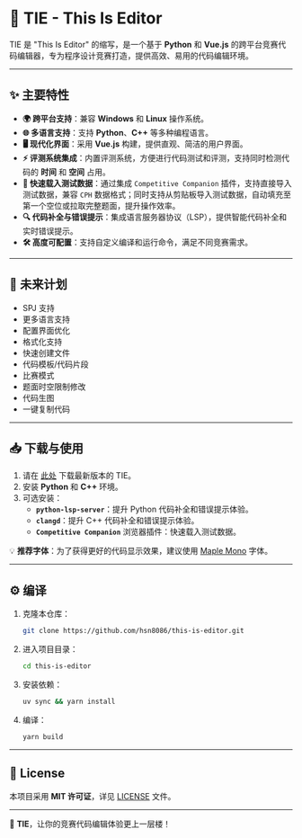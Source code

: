 # 🌟 TIE - This Is Editor

TIE 是 "This Is Editor" 的缩写，是一个基于 **Python** 和 **Vue.js** 的跨平台竞赛代码编辑器，专为程序设计竞赛打造，提供高效、易用的代码编辑环境。

---

## ✨ 主要特性
- **🌍 跨平台支持**：兼容 **Windows** 和 **Linux** 操作系统。
- **🌐 多语言支持**：支持 **Python**、**C++** 等多种编程语言。
- **🖥️ 现代化界面**：采用 **Vue.js** 构建，提供直观、简洁的用户界面。
- **⚡ 评测系统集成**：内置评测系统，方便进行代码测试和评测，支持同时检测代码的 **时间** 和 **空间** 占用。
- **📂 快速载入测试数据**：通过集成 `Competitive Companion` 插件，支持直接导入测试数据，兼容 `CPH` 数据格式；同时支持从剪贴板导入测试数据，自动填充至第一个空位或拉取完整题面，提升操作效率。
- **🔍 代码补全与错误提示**：集成语言服务器协议（LSP），提供智能代码补全和实时错误提示。
- **🛠️ 高度可配置**：支持自定义编译和运行命令，满足不同竞赛需求。

---

## 🚧 未来计划
- SPJ 支持
- 更多语言支持
- 配置界面优化
- 格式化支持
- 快速创建文件
- 代码模板/代码片段
- 比赛模式
- 题面时空限制修改
- 代码生图
- 一键复制代码

___

## 📥 下载与使用
1. 请在 [此处](https://github.com/hsn8086/this-is-editor/releases/latest) 下载最新版本的 TIE。
2. 安装 **Python** 和 **C++** 环境。
3. 可选安装：
   - **`python-lsp-server`**：提升 Python 代码补全和错误提示体验。
   - **`clangd`**：提升 C++ 代码补全和错误提示体验。
   - **`Competitive Companion`** 浏览器插件：快速载入测试数据。

💡 **推荐字体**：为了获得更好的代码显示效果，建议使用 [Maple Mono](https://pangocdn.com/mononoki/) 字体。

---

## ⚙️ 编译
1. 克隆本仓库：
   ```bash
   git clone https://github.com/hsn8086/this-is-editor.git
   ```
2. 进入项目目录：
   ```bash
   cd this-is-editor
   ```
3. 安装依赖：
   ```bash
   uv sync && yarn install
   ```
4. 编译：
   ```bash
   yarn build
   ```

---

## 📜 License
本项目采用 **MIT 许可证**，详见 [LICENSE](./LICENSE) 文件。

---
🚀 **TIE**，让你的竞赛代码编辑体验更上一层楼！